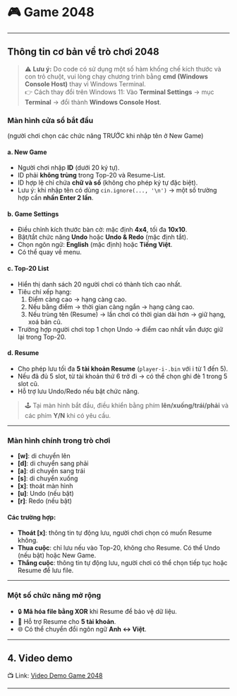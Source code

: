 # 🎮 Game 2048  

---

## Thông tin cơ bản về trò chơi 2048

> ⚠️ **Lưu ý:** Do code có sử dụng một số hàm khống chế kích thước và con trỏ chuột, vui lòng chạy chương trình bằng **cmd (Windows Console Host)** thay vì Windows Terminal.  
> 👉 Cách thay đổi trên Windows 11: Vào **Terminal Settings** → mục **Terminal** → đổi thành **Windows Console Host**.

### Màn hình cửa sổ bắt đầu
(người chơi chọn các chức năng TRƯỚC khi nhập tên ở New Game)

#### a. New Game
- Người chơi nhập **ID** (dưới 20 ký tự).
- ID phải **không trùng** trong Top-20 và Resume-List.
- ID hợp lệ chỉ chứa **chữ và số** (không cho phép ký tự đặc biệt).
- Lưu ý: khi nhập tên có dùng `cin.ignore(..., '\n')` → một số trường hợp cần **nhấn Enter 2 lần**.

#### b. Game Settings
- Điều chỉnh kích thước bàn cờ: mặc định **4x4**, tối đa **10x10**.
- Bật/tắt chức năng **Undo** hoặc **Undo & Redo** (mặc định tắt).
- Chọn ngôn ngữ: **English** (mặc định) hoặc **Tiếng Việt**.
- Có thể quay về menu.

#### c. Top-20 List
- Hiển thị danh sách 20 người chơi có thành tích cao nhất.  
- Tiêu chí xếp hạng:
  1. Điểm càng cao → hạng càng cao.
  2. Nếu bằng điểm → thời gian càng ngắn → hạng càng cao.
  3. Nếu trùng tên (Resume) → lần chơi có thời gian dài hơn → giữ hạng, xoá bản cũ.
- Trường hợp người chơi top 1 chọn Undo → điểm cao nhất vẫn được giữ lại trong Top-20.

#### d. Resume
- Cho phép lưu tối đa **5 tài khoản Resume** (`player-i-.bin` với i từ 1 đến 5).
- Nếu đã đủ 5 slot, từ tài khoản thứ 6 trở đi → có thể chọn ghi đè 1 trong 5 slot cũ.
- Hỗ trợ lưu Undo/Redo nếu bật chức năng.

> 🕹️ Tại màn hình bắt đầu, điều khiển bằng phím **lên/xuống/trái/phải** và các phím **Y/N** khi có yêu cầu.

---

### Màn hình chính trong trò chơi
- **[w]**: di chuyển lên  
- **[d]**: di chuyển sang phải  
- **[a]**: di chuyển sang trái  
- **[s]**: di chuyển xuống  
- **[x]**: thoát màn hình  
- **[u]**: Undo (nếu bật)  
- **[r]**: Redo (nếu bật)

#### Các trường hợp:
- **Thoát [x]**: thông tin tự động lưu, người chơi chọn có muốn Resume không.  
- **Thua cuộc**: chỉ lưu nếu vào Top-20, không cho Resume. Có thể Undo (nếu bật) hoặc New Game.  
- **Thắng cuộc**: thông tin tự động lưu, người chơi có thể chọn tiếp tục hoặc Resume để lưu file.

---

### Một số chức năng mở rộng
- 🔒 **Mã hóa file bằng XOR** khi Resume để bảo vệ dữ liệu.  
- 💾 Hỗ trợ Resume cho **5 tài khoản**.  
- 🌐 Có thể chuyển đổi ngôn ngữ **Anh ↔ Việt**.  

---

## 4. Video demo
📺 Link: [Video Demo Game 2048](https://studenthcmusedu-my.sharepoint.com/:f:/g/personal/23120172_student_hcmus_edu_vn/EuzUZDQwVhZIlVbbPg49x9cBZeS08BjxQj9dyiSYeIgDbA?e=4hoLQ1)

---
